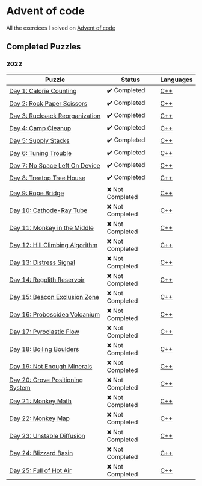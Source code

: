 # Advent of code

All the exercices I solved on [Advent of code](https://adventofcode.com/)

## Completed Puzzles

### 2022

| Puzzle                                                                   | Status                       | Languages                                                                            |
| ------------------------------------------------------------------------ | ---------------------------- | ------------------------------------------------------------------------------------ |
| [Day 1: Calorie Counting](https://adventofcode.com/2022/day/1)           | :heavy_check_mark: Completed | [C++](https://github.com/SlicedPotatoes/Advent_of_code/blob/main/2022/Day1/main.cpp) |
| [Day 2: Rock Paper Scissors](https://adventofcode.com/2022/day/2)        | :heavy_check_mark: Completed | [C++](https://github.com/SlicedPotatoes/Advent_of_code/blob/main/2022/Day2/main.cpp) |
| [Day 3: Rucksack Reorganization](https://adventofcode.com/2022/day/3)    | :heavy_check_mark: Completed | [C++](https://github.com/SlicedPotatoes/Advent_of_code/blob/main/2022/Day3/main.cpp) |
| [Day 4: Camp Cleanup](https://adventofcode.com/2022/day/4)               | :heavy_check_mark: Completed | [C++](https://github.com/SlicedPotatoes/Advent_of_code/blob/main/2022/Day4/main.cpp) |
| [Day 5: Supply Stacks](https://adventofcode.com/2022/day/5)              | :heavy_check_mark: Completed | [C++](https://github.com/SlicedPotatoes/Advent_of_code/blob/main/2022/Day5/main.cpp) |
| [Day 6: Tuning Trouble](https://adventofcode.com/2022/day/6)             | :heavy_check_mark: Completed | [C++](https://github.com/SlicedPotatoes/Advent_of_code/blob/main/2022/Day6/main.cpp) |
| [Day 7: No Space Left On Device](https://adventofcode.com/2022/day/7)    | :heavy_check_mark: Completed | [C++](https://github.com/SlicedPotatoes/Advent_of_code/blob/main/2022/Day7/main.cpp) |
| [Day 8: Treetop Tree House](https://adventofcode.com/2022/day/8)         | :heavy_check_mark: Completed | [C++](https://github.com/SlicedPotatoes/Advent_of_code/blob/main/2022/Day8/main.cpp) |
| [Day 9: Rope Bridge](https://adventofcode.com/2022/day/9)                | :x: Not Completed            | [C++]()                                                                              |
| [Day 10: Cathode-Ray Tube](https://adventofcode.com/2022/day/10)         | :x: Not Completed            | [C++]()                                                                              |
| [Day 11: Monkey in the Middle](https://adventofcode.com/2022/day/11)     | :x: Not Completed            | [C++]()                                                                              |
| [Day 12: Hill Climbing Algorithm](https://adventofcode.com/2022/day/12)  | :x: Not Completed            | [C++]()                                                                              |
| [Day 13: Distress Signal](https://adventofcode.com/2022/day/13)          | :x: Not Completed            | [C++]()                                                                              |
| [Day 14: Regolith Reservoir](https://adventofcode.com/2022/day/14)       | :x: Not Completed            | [C++]()                                                                              |
| [Day 15: Beacon Exclusion Zone](https://adventofcode.com/2022/day/15)    | :x: Not Completed            | [C++]()                                                                              |
| [Day 16: Proboscidea Volcanium](https://adventofcode.com/2022/day/16)    | :x: Not Completed            | [C++]()                                                                              |
| [Day 17: Pyroclastic Flow](https://adventofcode.com/2022/day/17)         | :x: Not Completed            | [C++]()                                                                              |
| [Day 18: Boiling Boulders](https://adventofcode.com/2022/day/18)         | :x: Not Completed            | [C++]()                                                                              |
| [Day 19: Not Enough Minerals](https://adventofcode.com/2022/day/19)      | :x: Not Completed            | [C++]()                                                                              |
| [Day 20: Grove Positioning System](https://adventofcode.com/2022/day/20) | :x: Not Completed            | [C++]()                                                                              |
| [Day 21: Monkey Math](https://adventofcode.com/2022/day/21)              | :x: Not Completed            | [C++]()                                                                              |
| [Day 22: Monkey Map](https://adventofcode.com/2022/day/22)               | :x: Not Completed            | [C++]()                                                                              |
| [Day 23: Unstable Diffusion](https://adventofcode.com/2022/day/23)       | :x: Not Completed            | [C++]()                                                                              |
| [Day 24: Blizzard Basin](https://adventofcode.com/2022/day/24)           | :x: Not Completed            | [C++]()                                                                              |
| [Day 25: Full of Hot Air](https://adventofcode.com/2022/day/25)          | :x: Not Completed            | [C++]()                                                                              |
